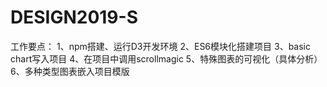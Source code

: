 # DESIGN2019-S
工作要点：
1、npm搭建、运行D3开发环境
2、ES6模块化搭建项目
3、basic chart写入项目
4、在项目中调用scrollmagic
5、特殊图表的可视化（具体分析）
6、多种类型图表嵌入项目模版
